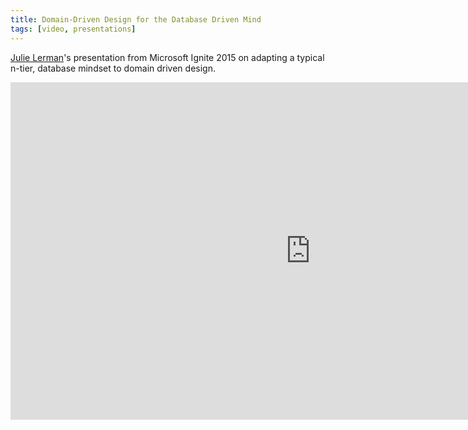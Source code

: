 ```yaml
---
title: Domain-Driven Design for the Database Driven Mind
tags: [video, presentations]
---
```


<a href="https://twitter.com/julielerman">Julie Lerman</a>'s presentation from Microsoft Ignite 2015 on adapting a typical n-tier,
database mindset to domain driven design.

<iframe src="https://channel9.msdn.com/Events/Ignite/2015/BRK3724/player" width="960" height="540" allowFullScreen frameBorder="0"></iframe>
